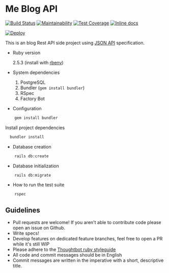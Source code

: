 # Me Blog API

[![Build Status](https://travis-ci.com/nelsonmfinda/me-blog-api.svg?branch=master)](https://travis-ci.com/nelsonmfinda/me-blog-api)
[![Maintainability](https://api.codeclimate.com/v1/badges/9baf1f0c3f77a85329d9/maintainability)](https://codeclimate.com/github/nelsonmfinda/me-blog-api/maintainability)
[![Test Coverage](https://api.codeclimate.com/v1/badges/9baf1f0c3f77a85329d9/test_coverage)](https://codeclimate.com/github/nelsonmfinda/me-blog-api/test_coverage)
[![Inline docs](http://inch-ci.org/github/nelsonmfinda/me-blog-api.png)](http://inch-ci.org/github/nelsonmfinda/me-blog-api)

[![Deploy](https://www.herokucdn.com/deploy/button.png)](https://heroku.com/deploy?template=https://github.com/nelsonmfinda/me-blog-api)

This is an blog Rest API side project using [JSON API](https://jsonapi.org/) specification.

* Ruby version

    2.5.3 (install with [rbenv](https://github.com/sstephenson/rbenv))

* System dependencies

    1. PostgreSQL
    2. Bundler (`gem install bundler`)
    3. RSpec
    4. Factory Bot

* Configuration

```sh
    gem install bundler
```
Install project dependencies
  
```sh
  bundler install
```

* Database creation

```sh
    rails db:create
```

* Database initialization

```sh
    rails db:migrate
```

* How to run the test suite

```sh
    rspec
```

Guidelines
----------

- Pull requests are welcome! If you aren't able to contribute code please open an issue on Github.
- Write specs!
- Develop features on dedicated feature branches, feel free to open a PR while it's still WIP
- Please adhere to the [Thoughtbot ruby styleguide](https://github.com/thoughtbot/guides/tree/master/style#ruby)
- All code and commit messages should be in English
- Commit messages are written in the imperative with a short, descriptive title.